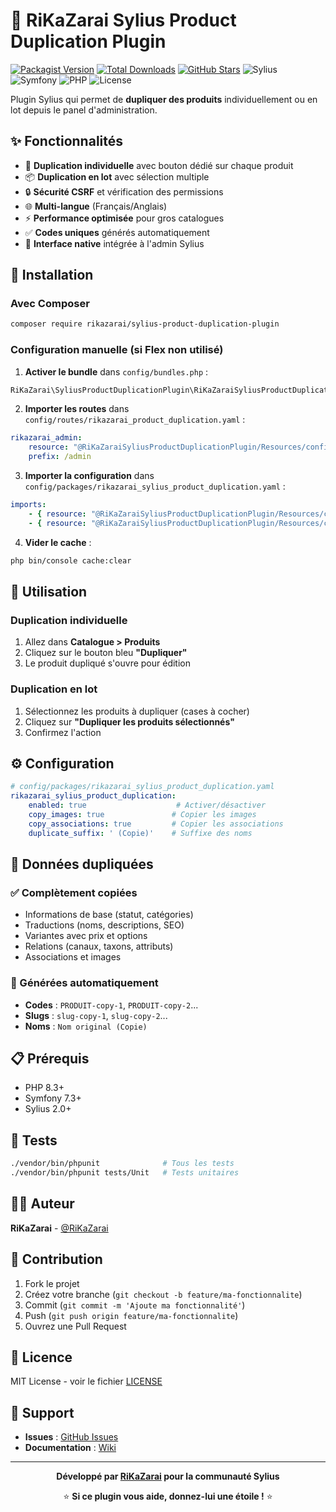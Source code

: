 # 🔄 RiKaZarai Sylius Product Duplication Plugin

[![Packagist Version](https://img.shields.io/packagist/v/rikazarai/sylius-product-duplication-plugin.svg)](https://packagist.org/packages/rikazarai/sylius-product-duplication-plugin)
[![Total Downloads](https://img.shields.io/packagist/dt/rikazarai/sylius-product-duplication-plugin.svg)](https://packagist.org/packages/rikazarai/sylius-product-duplication-plugin)
[![GitHub Stars](https://img.shields.io/github/stars/RiKaZarai/sylius-product-duplication-plugin.svg)](https://github.com/RiKaZarai/sylius-product-duplication-plugin)
![Sylius](https://img.shields.io/badge/Sylius-2.0+-green.svg)
![Symfony](https://img.shields.io/badge/Symfony-7.3+-blue.svg)
![PHP](https://img.shields.io/badge/PHP-8.3+-purple.svg)
![License](https://img.shields.io/badge/License-MIT-yellow.svg)

Plugin Sylius qui permet de **dupliquer des produits** individuellement ou en lot depuis le panel d'administration.

## ✨ Fonctionnalités

- 🔄 **Duplication individuelle** avec bouton dédié sur chaque produit
- 📦 **Duplication en lot** avec sélection multiple
- 🔒 **Sécurité CSRF** et vérification des permissions
- 🌐 **Multi-langue** (Français/Anglais)
- ⚡ **Performance optimisée** pour gros catalogues
- ✅ **Codes uniques** générés automatiquement
- 🎯 **Interface native** intégrée à l'admin Sylius

## 🚀 Installation

### Avec Composer

```bash
composer require rikazarai/sylius-product-duplication-plugin
```

### Configuration manuelle (si Flex non utilisé)

1. **Activer le bundle** dans `config/bundles.php` :
```php
RiKaZarai\SyliusProductDuplicationPlugin\RiKaZaraiSyliusProductDuplicationPlugin::class => ['all' => true],
```

2. **Importer les routes** dans `config/routes/rikazarai_product_duplication.yaml` :
```yaml
rikazarai_admin:
    resource: "@RiKaZaraiSyliusProductDuplicationPlugin/Resources/config/routing/admin.yaml"
    prefix: /admin
```

3. **Importer la configuration** dans `config/packages/rikazarai_sylius_product_duplication.yaml` :
```yaml
imports:
    - { resource: "@RiKaZaraiSyliusProductDuplicationPlugin/Resources/config/config.yaml" }
    - { resource: "@RiKaZaraiSyliusProductDuplicationPlugin/Resources/config/sylius_twig_hooks.yaml" }
```

4. **Vider le cache** :
```bash
php bin/console cache:clear
```

## 🎯 Utilisation

### Duplication individuelle
1. Allez dans **Catalogue > Produits**
2. Cliquez sur le bouton bleu **"Dupliquer"** 
3. Le produit dupliqué s'ouvre pour édition

### Duplication en lot
1. Sélectionnez les produits à dupliquer (cases à cocher)
2. Cliquez sur **"Dupliquer les produits sélectionnés"**
3. Confirmez l'action

## ⚙️ Configuration

```yaml
# config/packages/rikazarai_sylius_product_duplication.yaml
rikazarai_sylius_product_duplication:
    enabled: true                    # Activer/désactiver
    copy_images: true               # Copier les images
    copy_associations: true         # Copier les associations
    duplicate_suffix: ' (Copie)'    # Suffixe des noms
```

## 🔧 Données dupliquées

### ✅ Complètement copiées
- Informations de base (statut, catégories)
- Traductions (noms, descriptions, SEO)
- Variantes avec prix et options
- Relations (canaux, taxons, attributs)
- Associations et images

### 🔄 Générées automatiquement
- **Codes** : `PRODUIT-copy-1`, `PRODUIT-copy-2`...
- **Slugs** : `slug-copy-1`, `slug-copy-2`...
- **Noms** : `Nom original (Copie)`

## 📋 Prérequis

- PHP 8.3+
- Symfony 7.3+
- Sylius 2.0+

## 🧪 Tests

```bash
./vendor/bin/phpunit              # Tous les tests
./vendor/bin/phpunit tests/Unit   # Tests unitaires
```

## 👨‍💻 Auteur

**RiKaZarai** - [@RiKaZarai](https://github.com/RiKaZarai)

## 🤝 Contribution

1. Fork le projet
2. Créez votre branche (`git checkout -b feature/ma-fonctionnalite`)
3. Commit (`git commit -m 'Ajoute ma fonctionnalité'`)
4. Push (`git push origin feature/ma-fonctionnalite`) 
5. Ouvrez une Pull Request

## 📄 Licence

MIT License - voir le fichier [LICENSE](LICENSE)

## 🙏 Support

- **Issues** : [GitHub Issues](https://github.com/RiKaZarai/sylius-product-duplication-plugin/issues)
- **Documentation** : [Wiki](https://github.com/RiKaZarai/sylius-product-duplication-plugin/wiki)

---

<div align="center">

**Développé par [RiKaZarai](https://github.com/RiKaZarai) pour la communauté Sylius**

⭐ **Si ce plugin vous aide, donnez-lui une étoile !** ⭐

</div>
